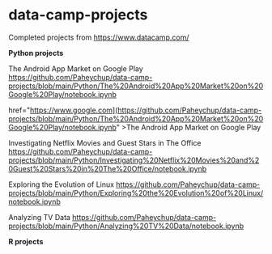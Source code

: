 # data-camp-projects
Completed projects from https://www.datacamp.com/

<b>Python projects</b>

The Android App Market on Google Play
https://github.com/Paheychup/data-camp-projects/blob/main/Python/The%20Android%20App%20Market%20on%20Google%20Play/notebook.ipynb

<a> href="https://www.google.com](https://github.com/Paheychup/data-camp-projects/blob/main/Python/The%20Android%20App%20Market%20on%20Google%20Play/notebook.ipynb" >The Android App Market on Google Play</a>

Investigating Netflix Movies and Guest Stars in The Office
https://github.com/Paheychup/data-camp-projects/blob/main/Python/Investigating%20Netflix%20Movies%20and%20Guest%20Stars%20in%20The%20Office/notebook.ipynb

Exploring the Evolution of Linux
https://github.com/Paheychup/data-camp-projects/blob/main/Python/Exploring%20the%20Evolution%20of%20Linux/notebook.ipynb

Analyzing TV Data
https://github.com/Paheychup/data-camp-projects/blob/main/Python/Analyzing%20TV%20Data/notebook.ipynb

<b>R projects</b>




